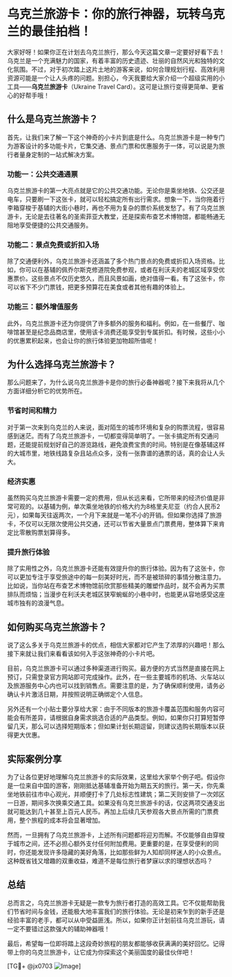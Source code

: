 # 乌克兰旅游卡：你的旅行神器，玩转乌克兰的最佳拍档！

大家好呀！如果你正在计划去乌克兰旅行，那么今天这篇文章一定要好好看下去！乌克兰是一个充满魅力的国家，有着丰富的历史遗迹、壮丽的自然风光和独特的文化氛围。不过，对于初次踏上这片土地的游客来说，如何合理规划行程、高效利用资源可能是一个让人头疼的问题。别担心，今天我要给大家介绍一个超级实用的小工具——**乌克兰旅游卡**（Ukraine Travel Card）。这可是让旅行变得更简单、更省心的好帮手哦！

## 什么是乌克兰旅游卡？

首先，让我们来了解一下这个神奇的小卡片到底是什么。乌克兰旅游卡是一种专门为游客设计的多功能卡片，它集交通、景点门票和优惠服务于一体，可以说是为旅行者量身定制的一站式解决方案。

### 功能一：公共交通通票

乌克兰旅游卡的第一大亮点就是它的公共交通功能。无论你是乘坐地铁、公交还是电车，只要刷一下这张卡，就可以轻松搞定所有出行需求。想象一下，当你拖着行李箱穿梭于基辅的大街小巷时，再也不用为复杂的票价系统发愁了。有了乌克兰旅游卡，无论是去往著名的圣索菲亚大教堂，还是探索布查艺术博物馆，都能畅通无阻地享受便捷的公共交通服务。

### 功能二：景点免费或折扣入场

除了交通便利外，乌克兰旅游卡还涵盖了多个热门景点的免费或折扣入场资格。比如，你可以在基辅的佩乔尔斯克修道院免费参观，或者在利沃夫的老城区域享受优惠票价。这些景点不仅历史悠久，而且风景如画，绝对值得一看。有了这张卡，你可以省下不少门票钱，把更多预算花在美食或者其他有趣的体验上。

### 功能三：额外增值服务

此外，乌克兰旅游卡还为你提供了许多额外的服务和福利。例如，在一些餐厅、咖啡馆甚至是纪念品商店里，使用该卡消费还能享受到专属折扣。有时候，这些小小的优惠累积起来，也会让你的旅行体验更加物超所值呢！

## 为什么选择乌克兰旅游卡？

那么问题来了，为什么说乌克兰旅游卡是你的旅行必备神器呢？接下来我将从几个方面详细分析它的优势所在。

### 节省时间和精力

对于第一次来到乌克兰的人来说，面对陌生的城市环境和复杂的购票流程，很容易感到迷茫。而有了乌克兰旅游卡，一切都变得简单明了。一张卡搞定所有交通问题，还能提前规划好自己的游览路线，避免浪费宝贵的时间。特别是在像基辅这样的大城市里，地铁线路复杂且站点众多，没有一张靠谱的通票的话，真的会让人头大。

### 经济实惠

虽然购买乌克兰旅游卡需要一定的费用，但从长远来看，它所带来的经济价值是非常可观的。以基辅为例，单次乘坐地铁的价格大约为8格里夫尼亚（约合人民币2元），如果每天往返两次，一个月下来就是一笔不小的开销。但如果你选择了旅游卡，不仅可以无限次使用公共交通，还可以节省大量景点门票费用，整体算下来肯定比零散购票划算得多。

### 提升旅行体验

除了实用性之外，乌克兰旅游卡还能有效提升你的旅行体验。因为有了这张卡，你可以更加专注于享受旅途中的每一刻美好时光，而不是被琐碎的事情分散注意力。比如说，当你站在布查艺术博物馆前欣赏那些精美的雕塑作品时，就不会再为买票排队而烦恼；当漫步在利沃夫老城区狭窄蜿蜒的小巷中时，也能更从容地感受这座城市独有的浪漫气息。

## 如何购买乌克兰旅游卡？

说了这么多关于乌克兰旅游卡的优点，相信大家都对它产生了浓厚的兴趣吧！那么接下来就让我们来看看该如何入手这张神奇的小卡片吧。

目前，乌克兰旅游卡可以通过多种渠道进行购买。最方便的方式当然是直接在网上预订，只需登录官方网站即可完成操作。此外，在一些主要城市的机场、火车站以及旅游服务中心内也可以找到销售点。需要注意的是，为了确保顺利使用，请务必确认卡片激活日期，并按照说明正确绑定个人信息。

另外还有一个小贴士要分享给大家：由于不同版本的旅游卡覆盖范围和服务内容可能会有所差异，请根据自身需求挑选合适的产品类型。例如，如果你只打算短暂停留几天，那么可以选择短期版本；但如果计划长期逗留，则建议选购长期版本以获得更大优惠。

## 实际案例分享

为了让各位更好地理解乌克兰旅游卡的实际效果，这里给大家举个例子吧。假设你是一位来自中国的游客，刚刚抵达基辅准备开始为期五天的旅行。第一天，你先乘坐地铁前往市中心观光，并顺便打卡了几处标志性建筑；第二天则安排了一次郊区一日游，期间多次换乘交通工具。如果没有乌克兰旅游卡的话，仅这两项交通支出就可能达到几十甚至上百元人民币。再加上后续几天参观各大景点所需的门票费用，整个旅程的成本将会显著增加。

然而，一旦拥有了乌克兰旅游卡，上述所有问题都将迎刃而解。不仅能够自由穿梭于城市之间，还不必担心额外支付任何附加费用。更重要的是，在享受便利的同时，你还能发现许多隐藏的美好角落，比如那些鲜为人知却同样迷人的小众景点。这种既省钱又增趣的双重收益，难道不是每位旅行者梦寐以求的理想状态吗？

## 总结

总而言之，乌克兰旅游卡无疑是一款专为旅行者打造的高效工具。它不仅能帮助我们节省时间与金钱，还能极大地丰富我们的旅行体验。无论是初来乍到的新手还是经验丰富的老手，都可以从中受益匪浅。所以，如果你正计划前往乌克兰游玩，请一定不要错过这款强大的辅助神器哦！

最后，希望每一位即将踏上这段奇妙旅程的朋友都能够收获满满的美好回忆。记得带上你的乌克兰旅游卡，让它成为你探索这个美丽国度的最佳伙伴吧！

[TG💪+ @jx0703 ![Image](https://github.com/user-attachments/assets/dbca1d08-cadb-493c-b0ec-ad6f7a83f270)]